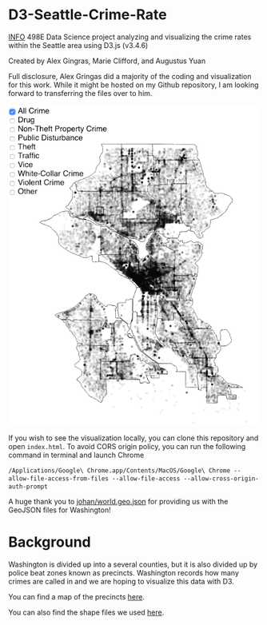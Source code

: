 D3-Seattle-Crime-Rate
=====================

[INFO](https://ischool.uw.edu/) 498E Data Science project analyzing and visualizing the crime rates within the Seattle area using D3.js (v3.4.6)

Created by Alex Gingras, Marie Clifford, and Augustus Yuan

Full disclosure, Alex Gringas did a majority of the coding and visualization for this work. While it might be hosted on my Github repository, I am looking forward to transferring the files over to him.

<img src="https://raw.githubusercontent.com/augbog/D3-Seattle-Crime-Rate/master/img/preview.png" alt="D3 Seattle Crime rate picture">

If you wish to see the visualization locally, you can clone this repository and open `index.html`. To avoid CORS origin policy, you can run the following command in terminal and launch Chrome

```
/Applications/Google\ Chrome.app/Contents/MacOS/Google\ Chrome --allow-file-access-from-files --allow-file-access --allow-cross-origin-auth-prompt
```

A huge thank you to <a href="https://github.com/johan/world.geo.json">johan/world.geo.json</a> for providing us with the GeoJSON files for Washington!

<b>Background</b>
=====================

Washington is divided up into a several counties, but it is also divided up by police beat zones known as precincts. Washington records how many crimes are called in and we are hoping to visualize this data with D3.

You can find a map of the precincts <a href="http://www.seattle.gov/police/maps/precinct_map.htm">here</a>.

You can also find the shape files we used <a href="https://data.seattle.gov/Crime/Seattle-Police-Department-Beats/nnxn-434b">here</a>.

